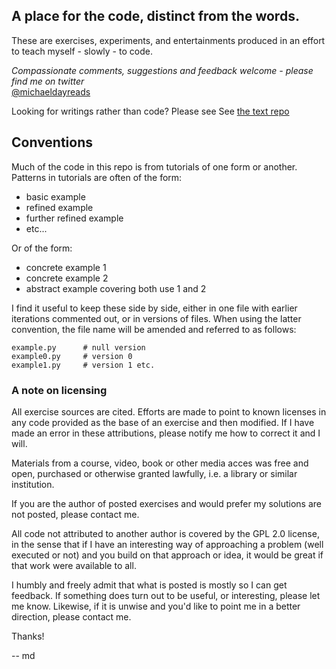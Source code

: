 ## A place for the code, distinct from the words.

These are exercises, experiments, and entertainments produced in an effort to teach myself - slowly - to code.

_Compassionate comments, suggestions and feedback welcome - please find me on twitter_  
<a href="https://twitter.com/michaeldayreads">@michaeldayreads</a>

Looking for writings rather than code? Please see
See [the text repo](https://github.com/michaeldayreads/andoccasionallywrites)

## Conventions

Much of the code in this repo is from tutorials of one form or another. Patterns in tutorials are often of the form:

* basic example
* refined example
* further refined example
* etc...

Or of the form:

* concrete example 1
* concrete example 2
* abstract example covering both use 1 and 2

I find it useful to keep these side by side, either in one file with earlier iterations commented out, or in versions of files. When using the latter convention, the file name will be amended and referred to as follows:

```
example.py      # null version
example0.py     # version 0
example1.py     # version 1 etc.
```

### A note on licensing

All exercise sources are cited. Efforts are made to point to known licenses in any code provided as the base of an exercise and then modified. If I have made an error in these attributions, please notify me how to correct it and I will.

Materials from a course, video, book or other media acces was free and open, purchased or otherwise granted lawfully, i.e. a library or similar institution.

If you are the author of posted exercises and would prefer my solutions are not posted, please contact me.  

All code not attributed to another author is covered by the GPL 2.0 license, in the sense that if I have an interesting way of approaching a problem (well executed or not) and you build on that approach or idea, it would be great if that work were available to all.

I humbly and freely admit that what is posted is mostly so I can get feedback. If something does turn out to be useful, or interesting, please let me know. Likewise, if it is unwise and you'd like to point me in a better direction, please contact me.

Thanks!

-- md
